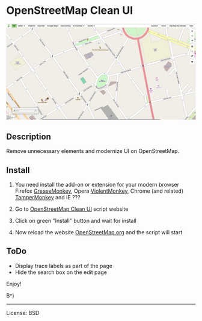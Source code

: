 
# OpenStreetMap Clean UI

![screenshot](https://github.com/51114u9/osm-clean-ui/raw/master/screenshot.jpg)

## Description

Remove unnecessary elements and modernize UI on OpenStreetMap.

## Install

1. You need install the add-on or extension for your modern browser Firefox
   [GreaseMonkey](http://mzl.la/1aQPQ9p), Opera [ViolentMonkey](http://bit.ly/15pmpZV),
   Chrome (and related) [TamperMonkey](http://bit.ly/19r15Yf) and IE ???

2. Go to [OpenStreetMap Clean UI](http://bit.ly/17Nee9Y) script website

3. Click on green "Install" button and wait for install

4. Now reload the website [OpenStreetMap.org](http://www.openstreetmap.org/)
   and the script will start

## ToDo

* Display trace labels as part of the page
* Hide the search box on the edit page

Enjoy!

B^)

---

License: BSD
